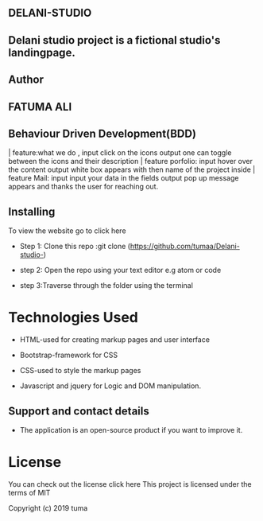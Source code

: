  
## DELANI-STUDIO

## Delani studio project is a fictional studio's landingpage.

## Author
## FATUMA ALI

## Behaviour Driven Development(BDD)

| feature:what we do , input click on the icons output one can toggle between the icons and their       description
| feature porfolio: input hover over the content output white box appears with then name of the         project inside
| feature Mail: input input your data in the fields output pop up message appears and thanks the        user for reaching out.

## Installing
   To view the website go to click here

* Step 1: Clone this repo :git clone (https://github.com/tumaa/Delani-studio-)

* step 2: Open the repo using your text editor e.g atom or code

* step 3:Traverse through the folder using the terminal

# Technologies Used
- HTML-used for creating markup pages and user interface

- Bootstrap-framework for CSS

- CSS-used to style the markup pages

- Javascript and jquery for Logic and DOM manipulation.

## Support and contact details
- The application is an open-source product if you want to improve it.

# License
You can check out the license click here This project is licensed under the terms of MIT

Copyright (c) 2019 tuma